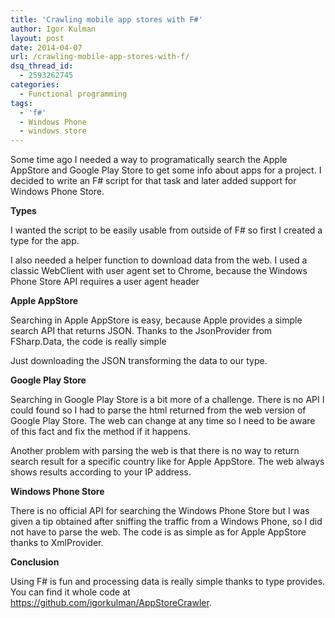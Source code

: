 ```yaml
---
title: 'Crawling mobile app stores with F#'
author: Igor Kulman
layout: post
date: 2014-04-07
url: /crawling-mobile-app-stores-with-f/
dsq_thread_id:
  - 2593262745
categories:
  - Functional programming
tags:
  - 'f#'
  - Windows Phone
  - windows store
---
```

Some time ago I needed a way to programatically search the Apple AppStore and Google Play Store to get some info about apps for a project. I decided to write an F# script for that task and later added support for Windows Phone Store.

**Types**

I wanted the script to be easily usable from outside of F# so first I created a type for the app.

<script src="https://gist.github.com/igorkulman/10019990.js?file=types.fs"></script>

I also needed a helper function to download data from the web. I used a classic WebClient with user agent set to Chrome, because the Windows Phone Store API requires a user agent header

<!--more-->

<script src="https://gist.github.com/igorkulman/10019990.js?file=net.fs"></script>

**Apple AppStore**

Searching in Apple AppStore is easy, because Apple provides a simple search API that returns JSON. Thanks to the JsonProvider from FSharp.Data, the code is really simple

<script src="https://gist.github.com/igorkulman/10019990.js?file=AppStore.fs"></script>

Just downloading the JSON transforming the data to our type.

**Google Play Store**

Searching in Google Play Store is a bit more of a challenge. There is no API I could found so I had to parse the html returned from the web version of Google Play Store. The web can change at any time so I need to be aware of this fact and fix the method if it happens.

<script src="https://gist.github.com/igorkulman/10019990.js?file=PlayStore.fs"></script>

Another problem with parsing the web is that there is no way to return search result for a specific country like for Apple AppStore. The web always shows results according to your IP address.

**Windows Phone Store**

There is no official API for searching the Windows Phone Store but I was given a tip obtained after sniffing the traffic from a Windows Phone, so I did not have to parse the web. The code is as simple as for Apple AppStore thanks to XmlProvider.

<script src="https://gist.github.com/igorkulman/10019990.js?file=WindowsPhoneStore.fs"></script>

**Conclusion**

Using F# is fun and processing data is really simple thanks to type provides. You can find it whole code at <https://github.com/igorkulman/AppStoreCrawler>.